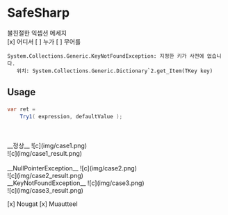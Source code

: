 SafeSharp
====

불친절한 익셉션 메세지<br>
[x] 어디서
[ ] 누가
[ ] 무어를 
```
System.Collections.Generic.KeyNotFoundException: 지정한 키가 사전에 없습니다.
   위치: System.Collections.Generic.Dictionary`2.get_Item(TKey key)
```

Usage
----
```cs
var ret =
    Try1( expression, defaultValue );
```
<br>
<br>
__정상__
![c](img/case1.png)<br>
![c](img/case1_result.png)<br>
<br>
__NullPointerException__
![c](img/case2.png)<br>
![c](img/case2_result.png)<br>
__KeyNotFoundException__
![c](img/case3.png)<br>
![c](img/case3_result.png)<br>

[x] Nougat
[x] Muautteel 